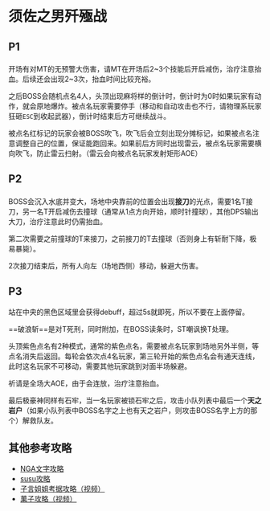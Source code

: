 # 须佐之男歼殛战

## P1

开场有对<img class="no-zoom sm-icon" :src="$withBase('/images/jobs/tank.png')" height="20">MT的无预警大伤害，请MT在开场后2~3个技能后开启减伤，治疗注意抬血。后续还会出现2~3次，抬血时间比较充裕。

之后BOSS会随机点名4人<Status :id="1270" name="祸泡" />，头顶出现麻将样的倒计时，倒计时为0时如果玩家有动作，就会原地爆炸。被点名玩家需要停手（移动和自动攻击也不行，请物理系玩家狂砸`ESC`到收起武器），倒计时结束后方可继续战斗。

被点名红标记的玩家会被BOSS吹飞，吹飞后会立刻出现分摊标记，如果被点名注意调整自己的位置，保证能跑回来。如果前后方同时出现雷云，被点名玩家需要横向吹飞，防止雷云扫射。（雷云会向被点名玩家发射矩形AOE）

## P2

BOSS会沉入水底并变大，场地中央靠前的位置会出现**接刀**的光点，需要1名<img class="no-zoom sm-icon" :src="$withBase('/images/jobs/tank.png')" height="20">T接刀，另一名T开启减伤去撞球（通常从1点方向开始，顺时针撞球），其他DPS输出大刀，治疗注意此时仍需抬血。

第二次需要之前撞球的T来接刀，之前接刀的T去撞球（否则身上有斩耐下降，极易暴毙）。

2次接刀结束后，所有人向左（场地西侧）移动，躲避大伤害。

## P3

站在中央的黑色区域里会获得<Status :id="1273" name="下沉" />debuff，超过5s就即死，所以不要在上面停留。

==破浪斩==是对T死刑，同时附加<Status :id="1272" name="斩击耐性大幅降低" />，在BOSS读条时，ST嘲讽换T处理。

头顶紫色点名有2种模式，通常的紫色点名，需要被点名玩家到场地另外半侧，等点名消失后返回。每轮会依次点4名玩家，第三轮开始的紫色点名会有通天连线，此时这名玩家不可移动，需要其他玩家跳到对面半场躲避。

祈请是全场大AOE，由于会连放，治疗注意抬血。

最后极豪神同样有石牢，当一名玩家被锁石牢之后，攻击小队列表中最后一个**天之岩户**（如果小队列表中BOSS名字之上也有天之岩户，则攻击BOSS名字上方的那个）解救队友。

## 其他参考攻略

* [NGA文字攻略](https://bbs.nga.cn/read.php?tid=11859224)
* [susu攻略](https://www.ffxiv.cn/detail/article/293)
* [子言姐姐考据攻略（视频）](https://www.bilibili.com/video/av12739644/)
* [菓子攻略（视频）](https://www.bilibili.com/video/av13828943/)